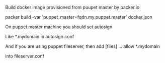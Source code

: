 Build docker image provisioned from puupet master by packer.io

packer build -var 'puppet_master=fqdn.my.puppet.master' docker.json




On puppet master machine you should set autosign

Like *.mydomain in autosign.conf

And if you are using puppet fileserver, then add
[files]
  ...
  allow *.mydomain


into fileserver.conf
